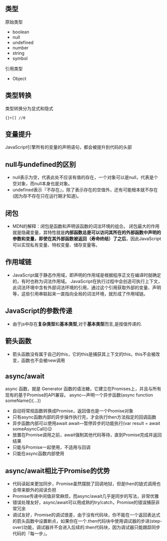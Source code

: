 
## **类型**
原始类型
*   boolean
*   null
*   undefined
*   number
*   string
*   symbol

引用类型
*   Object

 ## **类型转换**
类型转换分为显式和隐式
```
{}+[] //0
```

## **变量提升**
JavaScript引擎所有的变量的声明语句，都会被提升到代码的头部

## **null与undefined的区别**
* null表示为空，代表此处不应该有值的存在，一个对象可以是null，代表是个空对象，而null本身也是对象。
* undefined表示『不存在』，除了表示存在的空值外，还有可能根本就不存在(因为存不存在只在运行期才知道)。


## **闭包**
* MDN的解释：闭包是函数和声明该函数的词法环境的组合。
闭包最大的作用就是隐藏变量，其特性就是**内部函数总是可以访问其所在的外部函数中声明的参数和变量，即使在其外部函数被返回（寿命终结）了之后**，因此JavaScript可以实现私有变量、特权变量、储存变量等。

## **作用域链**
* JavaScript属于静态作用域，即声明的作用域是根据程序正文在编译时就确定的，有时也称为词法作用域。
JavaScript在执行过程中会创造可执行上下文，此词法环境中含有外部词法环境的引用，通过这个引用获取外部的变量、声明等，这些引用串联起来一直指向全局的词法环境，就形成了作用域链。

## **JavaScript的参数传递**
* 由于js中存在**复杂类型**和**基本类型**,对于**基本类型**而言,是按值传递的.

## **箭头函数**
* 箭头函数没有属于自己的this，它的this是捕获其上下文的this，this不会被改变，函数也不会被new调用

## **async/await**
async 函数，就是 Generator 函数的语法糖，它建立在Promises上，并且与所有现有的基于Promise的API兼容。
 async—声明一个异步函数(async function someName(){...})
*   自动将常规函数转换成Promise，返回值也是一个Promise对象
*   只有async函数内部的异步操作执行完，才会执行then方法指定的回调函数
*   异步函数内部可以使用await
await—暂停异步的功能执行(var result = await someAsyncCall()😉
*   放置在Promise调用之前，await强制其他代码等待，直到Promise完成并返回结果
*   只能与Promise一起使用，不适用与回调
*   只能在async函数内部使用

## **async/await相比于Promise的优势**
*   代码读起来更加同步，Promise虽然摆脱了回调地狱，但是then的链式调用也会带来额外的阅读负担
*   Promise传递中间值非常麻烦，而async/await几乎是同步的写法，非常优雅
*   错误处理友好，async/await可以用成熟的try/catch，Promise的错误捕获非常冗余
*   调试友好，Promise的调试很差，由于没有代码块，你不能在一个返回表达式的箭头函数中设置断点，如果你在一个.then代码块中使用调试器的步进(step-over)功能，调试器并不会进入后续的.then代码块，因为调试器只能跟踪同步代码的『每一步』。




